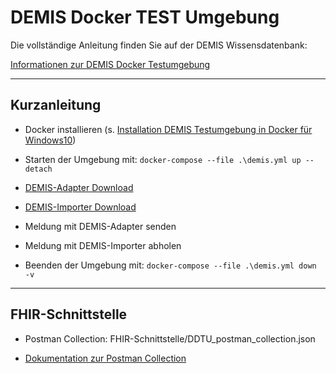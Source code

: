 # DEMIS Docker TEST Umgebung

Die vollständige Anleitung finden Sie auf der DEMIS Wissensdatenbank:

[Informationen zur DEMIS Docker Testumgebung](https://wiki.gematik.de/display/DSKB/Informationen+zur+DEMIS+Docker+Testumgebung)

______________________________________________________________________________________

## Kurzanleitung

- Docker installieren (s. [Installation DEMIS Testumgebung in Docker für Windows10](https://wiki.gematik.de/pages/viewpage.action?pageId=422118286))

- Starten der Umgebung mit: `docker-compose --file .\demis.yml up --detach`

- [DEMIS-Adapter Download](https://nexus.prod.ccs.gematik.solutions/repository/DEMIS/adapter/DEMIS-Adapter-2.0.1.zip)

- [DEMIS-Importer Download](https://nexus.prod.ccs.gematik.solutions/repository/DEMIS/importer/DEMIS-Importer.zip)

- Meldung mit DEMIS-Adapter senden

- Meldung mit DEMIS-Importer abholen

- Beenden der Umgebung mit: `docker-compose --file .\demis.yml down -v`

______________________________________________________________________________________

## FHIR-Schnittstelle

- Postman Collection: FHIR-Schnittstelle/DDTU_postman_collection.json

- [Dokumentation zur Postman Collection](https://wiki.gematik.de/display/DSKB/Informationen+zur+DEMIS+Docker+Testumgebung#InformationenzurDEMISDockerTestumgebung-FHIRSchnittstelle-Postman-Collection)